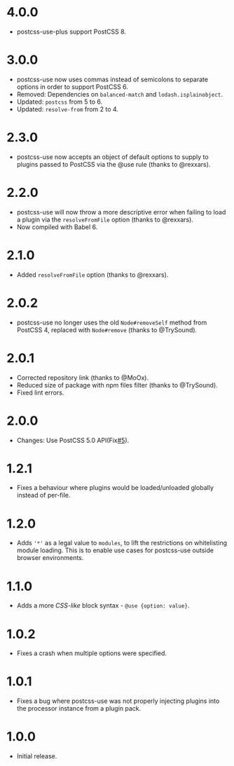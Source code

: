 # 4.0.0

* postcss-use-plus support PostCSS 8.

# 3.0.0

* postcss-use now uses commas instead of semicolons to separate options in
  order to support PostCSS 6.
* Removed: Dependencies on `balanced-match` and `lodash.isplainobject`.
* Updated: `postcss` from 5 to 6.
* Updated: `resolve-from` from 2 to 4.

# 2.3.0

* postcss-use now accepts an object of default options to supply to plugins
  passed to PostCSS via the @use rule (thanks to @rexxars).

# 2.2.0

* postcss-use will now throw a more descriptive error when failing to load a
  plugin via the `resolveFromFile` option (thanks to @rexxars).
* Now compiled with Babel 6.

# 2.1.0

* Added `resolveFromFile` option (thanks to @rexxars).

# 2.0.2

* postcss-use no longer uses the old `Node#removeSelf` method from PostCSS 4,
  replaced with `Node#remove` (thanks to @TrySound).

# 2.0.1

* Corrected repository link (thanks to @MoOx).
* Reduced size of package with npm files filter (thanks to @TrySound).
* Fixed lint errors.

# 2.0.0

* Changes: Use PostCSS 5.0 API(Fix[#5](https://github.com/postcss/postcss-use/issues/5)).

# 1.2.1

* Fixes a behaviour where plugins would be loaded/unloaded globally instead of
  per-file.

# 1.2.0

* Adds `'*'` as a legal value to `modules`, to lift the restrictions on
  whitelisting module loading. This is to enable use cases for postcss-use
  outside browser environments.

# 1.1.0

* Adds a more *CSS-like* block syntax - `@use {option: value}`.

# 1.0.2

* Fixes a crash when multiple options were specified.

# 1.0.1

* Fixes a bug where postcss-use was not properly injecting plugins into the
  processor instance from a plugin pack.

# 1.0.0

* Initial release.
